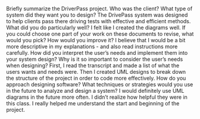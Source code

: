 Briefly summarize the DriverPass project. Who was the client? What type of system did they want you to design?
The DrivePass system was designed to help clients pass there driving tests with effective and efficient methods.
What did you do particularly well?
I felt like I created the diagrams well. 
If you could choose one part of your work on these documents to revise, what would you pick? How would you improve it?
I believe that I would be a bit more descriptive in my explanations - and also read instructions more carefully. 
How did you interpret the user’s needs and implement them into your system design? Why is it so important to consider the user’s needs when designing?
First, I read the transcript and made a list of what the users wants and needs were. Then I created UML designs to break down the structure of the project in order to code more effectively. 
How do you approach designing software? What techniques or strategies would you use in the future to analyze and design a system?
I would definitely use UML diagrams in the future more often. I didn’t realize how helpful they were in this class. I really helped me understand the start and beginning of the project.
